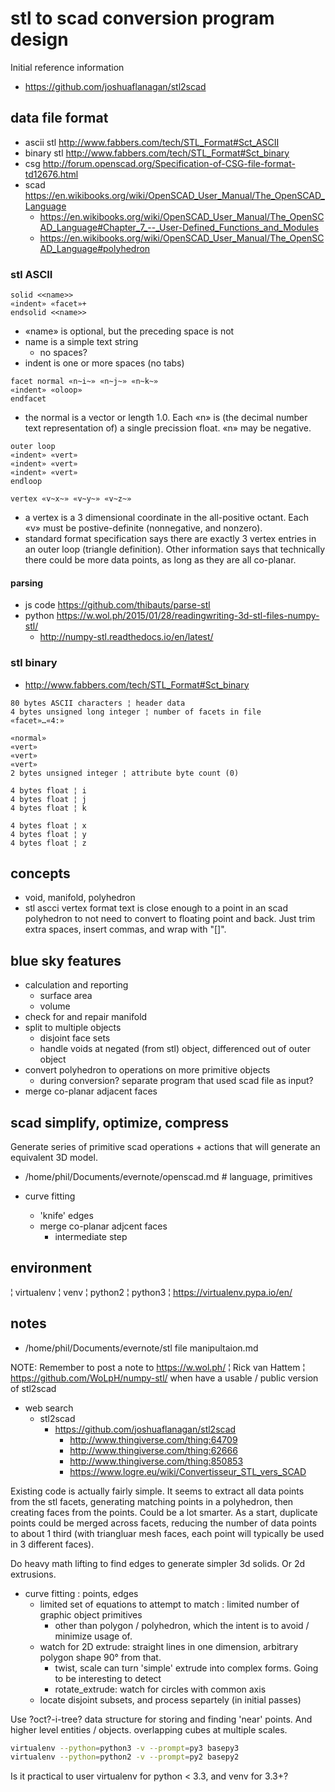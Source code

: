 # stl to scad conversion program design

Initial reference information
* https://github.com/joshuaflanagan/stl2scad

## data file format
* ascii stl http://www.fabbers.com/tech/STL_Format#Sct_ASCII
* binary stl http://www.fabbers.com/tech/STL_Format#Sct_binary
* csg http://forum.openscad.org/Specification-of-CSG-file-format-td12676.html
* scad https://en.wikibooks.org/wiki/OpenSCAD_User_Manual/The_OpenSCAD_Language
  * https://en.wikibooks.org/wiki/OpenSCAD_User_Manual/The_OpenSCAD_Language#Chapter_7_--_User-Defined_Functions_and_Modules
  * https://en.wikibooks.org/wiki/OpenSCAD_User_Manual/The_OpenSCAD_Language#polyhedron

### stl ASCII
```stl
solid <<name>>
«indent» «facet»+
endsolid <<name>>
```
* «name» is optional, but the preceding space is not
* name is a simple text string
  * no spaces?
* indent is one or more spaces (no tabs)

```stl_facet
facet normal «n~i~» «n~j~» «n~k~»
«indent» «oloop»
endfacet
```
* the normal is a vector or length 1.0.  Each «n» is (the decimal number text representation of) a single precission float. «n» may be negative.

```stl_oloop
outer loop
«indent» «vert»
«indent» «vert»
«indent» «vert»
endloop
```

```stl_vert
vertex «v~x~» «v~y~» «v~z~»
```
* a vertex is a 3 dimensional coordinate in the all-positive octant.  Each «v» must be postive-definite (nonnegative, and nonzero).
* standard format specification says there are exactly 3 vertex entries in an outer loop (triangle definition).  Other information says that technically there could be more data points, as long as they are all co-planar.

#### parsing
* js code https://github.com/thibauts/parse-stl
* python https://w.wol.ph/2015/01/28/readingwriting-3d-stl-files-numpy-stl/
  * http://numpy-stl.readthedocs.io/en/latest/

### stl binary
* http://www.fabbers.com/tech/STL_Format#Sct_binary

```stlb
80 bytes ASCII characters ¦ header data
4 bytes unsigned long integer ¦ number of facets in file
«facet»…«4:»
```

```stlb_facet
«normal»
«vert»
«vert»
«vert»
2 bytes unsigned integer ¦ attribute byte count (0)
```

```stlb_normal
4 bytes float ¦ i
4 bytes float ¦ j
4 bytes float ¦ k
```

```stlb_vert
4 bytes float ¦ x
4 bytes float ¦ y
4 bytes float ¦ z
```

## concepts
* void, manifold, polyhedron
* stl ascci vertex format text is close enough to a point in an scad polyhedron to not need to convert to floating point and back.  Just trim extra spaces, insert commas, and wrap with "[]".

## blue sky features
* calculation and reporting
  * surface area
  * volume
* check for and repair manifold
* split to multiple objects
  * disjoint face sets
  * handle voids at negated (from stl) object, differenced out of outer object
* convert polyhedron to operations on more primitive objects
  * during conversion? separate program that used scad file as input?
* merge co-planar adjacent faces

## scad simplify, optimize, compress

Generate series of primitive scad operations + actions that will generate an equivalent 3D model.

* /home/phil/Documents/evernote/openscad.md # language, primitives

* curve fitting
  * 'knife' edges
  * merge co-planar adjcent faces
    * intermediate step

## environment
¦ virtualenv ¦ venv ¦ python2 ¦ python3 ¦
https://virtualenv.pypa.io/en/


## notes
* /home/phil/Documents/evernote/stl file manipultaion.md

NOTE: Remember to post a note to https://w.wol.ph/ ¦ Rick van Hattem ¦ https://github.com/WoLpH/numpy-stl/ when have a usable / public version of stl2scad

* web search
  * stl2scad
    * https://github.com/joshuaflanagan/stl2scad
      * http://www.thingiverse.com/thing:64709
      * http://www.thingiverse.com/thing:62666
      * http://www.thingiverse.com/thing:850853
      * https://www.logre.eu/wiki/Convertisseur_STL_vers_SCAD

Existing code is actually fairly simple.  It seems to extract all data points from the stl facets, generating matching points in a polyhedron, then creating faces from the points.  Could be a lot smarter.  As a start, duplicate points could be merged across facets, reducing the number of data points to about 1 third (with triangluar mesh faces, each point will typically be used in 3 different faces).

Do heavy math lifting to find edges to generate simpler 3d solids.  Or 2d extrusions.
* curve fitting : points, edges
  * limited set of equations to attempt to match : limited number of graphic object primitives
    * other than polygon / polyhedron, which the intent is to avoid / minimize usage of.
  * watch for 2D extrude: straight lines in one dimension, arbitrary polygon shape 90° from that.
    * twist, scale can turn 'simple' extrude into complex forms.  Going to be interesting to detect
    * rotate_extrude: watch for circles with common axis  
  * locate disjoint subsets, and process separtely (in initial passes)

Use ?oct?-i-tree? data structure for storing and finding 'near' points.  And higher level entities / objects.  overlapping cubes at multiple scales.

```sh
virtualenv --python=python3 -v --prompt=py3 basepy3
virtualenv --python=python2 -v --prompt=py2 basepy2
```
Is it practical to user virtualenv for python < 3.3, and venv for 3.3+?
